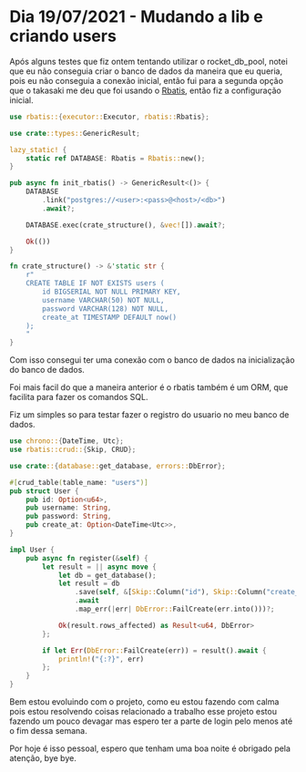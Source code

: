 # Dia 19/07/2021 - Mudando a lib e criando users

Após alguns testes que fiz ontem tentando utilizar o rocket_db_pool, notei que eu não conseguia criar o banco de dados da maneira que eu queria, pois eu não conseguia a conexão inicial, então fui para a segunda opção que o takasaki me deu que foi usando o [Rbatis](https://github.com/rbatis/rbatis), então fiz a configuração inicial.

```rust
use rbatis::{executor::Executor, rbatis::Rbatis};

use crate::types::GenericResult;

lazy_static! {
    static ref DATABASE: Rbatis = Rbatis::new();
}

pub async fn init_rbatis() -> GenericResult<()> {
    DATABASE
        .link("postgres://<user>:<pass>@<host>/<db>")
        .await?;

    DATABASE.exec(crate_structure(), &vec![]).await?;

    Ok(())
}

fn crate_structure() -> &'static str {
    r"
    CREATE TABLE IF NOT EXISTS users (
        id BIGSERIAL NOT NULL PRIMARY KEY,
        username VARCHAR(50) NOT NULL,
        password VARCHAR(128) NOT NULL,
        create_at TIMESTAMP DEFAULT now()
    );
    "
}
```

Com isso consegui ter uma conexão com o banco de dados na inicialização do banco de dados.

Foi mais facil do que a maneira anterior é o rbatis também é um ORM, que facilita para fazer os comandos SQL.

Fiz um simples so para testar fazer o registro do usuario no meu banco de dados.

```rust
use chrono::{DateTime, Utc};
use rbatis::crud::{Skip, CRUD};

use crate::{database::get_database, errors::DbError};

#[crud_table(table_name: "users")]
pub struct User {
    pub id: Option<u64>,
    pub username: String,
    pub password: String,
    pub create_at: Option<DateTime<Utc>>,
}

impl User {
    pub async fn register(&self) {
        let result = || async move {
            let db = get_database();
            let result = db
                .save(self, &[Skip::Column("id"), Skip::Column("create_at")])
                .await
                .map_err(|err| DbError::FailCreate(err.into()))?;

            Ok(result.rows_affected) as Result<u64, DbError>
        };

        if let Err(DbError::FailCreate(err)) = result().await {
            println!("{:?}", err)
        };
    }
}
```

Bem estou evoluindo com o projeto, como eu estou fazendo com calma pois estou resolvendo coisas relacionado a trabalho esse projeto estou fazendo um pouco devagar mas espero ter a parte de login pelo menos até o fim dessa semana.

Por hoje é isso pessoal, espero que tenham uma boa noite é obrigado pela atenção, bye bye.
